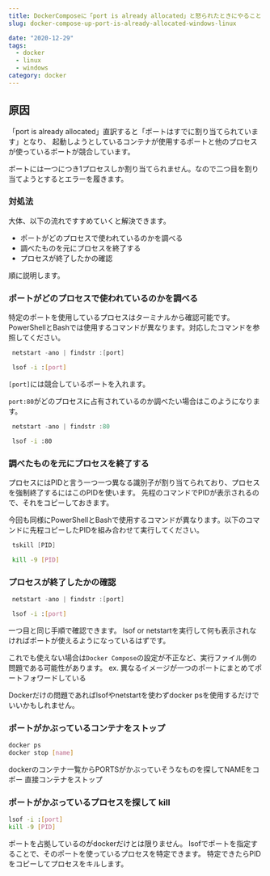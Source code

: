 ```yaml
---
title: DockerComposeに「port is already allocated」と怒られたときにやること
slug: docker-compose-up-port-is-already-allocated-windows-linux

date: "2020-12-29"
tags:
  - docker
  - linux
  - windows
category: docker
---
```


## 原因

「port is already allocated」直訳すると「ポートはすでに割り当てられています」となり、
起動しようとしているコンテナが使用するポートと他のプロセスが使っているポートが競合しています。

ポートには一つにつき1プロセスしか割り当てられません。なので二つ目を割り当てようとするとエラーを履きます。


### 対処法

大体、以下の流れですすめていくと解決できます。

- ポートがどのプロセスで使われているのかを調べる
- 調べたものを元にプロセスを終了する
- プロセスが終了したかの確認

順に説明します。


### ポートがどのプロセスで使われているのかを調べる

特定のポートを使用しているプロセスはターミナルから確認可能です。
PowerShellとBashでは使用するコマンドが異なります。対応したコマンドを参照してください。

```powershell
 netstart -ano | findstr :[port]
```

```bash
 lsof -i :[port]
```

`[port]`には競合しているポートを入れます。

`port:80`がどのプロセスに占有されているのか調べたい場合はこのようになります。

```powershell
 netstart -ano | findstr :80
```

```bash
 lsof -i :80
```

### 調べたものを元にプロセスを終了する

プロセスにはPIDと言う一つ一つ異なる識別子が割り当てられており、プロセスを強制終了するにはこのPIDを使います。
先程のコマンドでPIDが表示されるので、それをコピーしておきます。

今回も同様にPowerShellとBashで使用するコマンドが異なります。以下のコマンドに先程コピーしたPIDを組み合わせて実行してください。

```powershell
 tskill [PID]
```

```bash
 kill -9 [PID]
```

### プロセスが終了したかの確認

```powershell
 netstart -ano | findstr :[port]
```

```bash
 lsof -i :[port]
 ```

一つ目と同じ手順で確認できます。
lsof or netstartを実行して何も表示されなければポートが使えるようになっているはずです。

これでも使えない場合は`Docker Compose`の設定が不正など、実行ファイル側の問題である可能性があります。
ex. 異なるイメージが一つのポートにまとめてポートフォワードしている

Dockerだけの問題であればlsofやnetstartを使わずdocker psを使用するだけでいいかもしれません。

### ポートがかぶっているコンテナをストップ

```bash
docker ps
docker stop [name]
```

dockerのコンテナ一覧からPORTSがかぶっていそうなものを探してNAMEをコポー
直接コンテナをストップ

### ポートがかぶっているプロセスを探して kill

```bash
lsof -i :[port]
kill -9 [PID]
```

ポートを占拠しているのがdockerだけとは限りません。
lsofでポートを指定することで、そのポートを使っているプロセスを特定できます。
特定できたらPIDをコピーしてプロセスをキルします。
